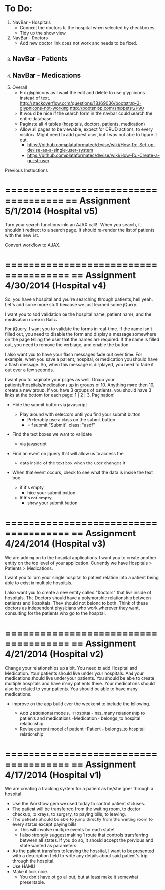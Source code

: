 To Do:
======
1)  NavBar - Hospitals
    - Connect the doctors to the hospital when selected by checkboxes.
    - Tidy up the show view
2)  NavBar - Doctors
    - Add new doctor link does not work and needs to be fixed.
3)  NavBar - Patients
    - 
4)  NavBar - Medications
    - 
5)  Overall
    - Fix glyphicons as I want the edit and delete to use glyphicons instead of text.
      http://stackoverflow.com/questions/18369036/bootstrap-3-glyphicons-not-working
      http://bootsnipp.com/snippets/2P90
    - It would be nice if the search form in the navbar could search the entire database.
    - Paginate all 4 tables (hospitals, doctors, patients, medication)
    - Allow all pages to be viewable, expect for CRUD actions, to every visitors. Might need to add guest user, but I was not able to figure it out.
      * https://github.com/plataformatec/devise/wiki/How-To:-Set-up-devise-as-a-single-user-system
      * https://github.com/plataformatec/devise/wiki/How-To:-Create-a-guest-user



Previous Instructions

====================================
== Assignment 5/1/2014 (Hospital v5)
====================================
Turn your search functions into an AJAX call!   When you search, it shouldn't redirect to a search page. It should re-render the list of patients with the new list.

Convert workflow to AJAX.


=====================================
== Assignment 4/30/2014 (Hospital v4)
=====================================
So, you have a hospital and you're searching through patients, hell yeah. Let's add some more stuff because we just learned some jQuery.

I want you to add validation on the hospital name, patient name, and the medication name in Rails.

For jQuery, I want you to validate the forms in real-time. If the name isn't filled out, you need to disable the form and display a message somewhere on the page telling the user that the names are required. If the name is filled out, you need to remove the verbiage, and enable the button.

I also want you to have your flash messages fade out over time. For example, when you save a patient, hospital, or medication you should have a flash message. So, when this message is displayed, you need to fade it out over a few seconds.

I want you to paginate your pages as well. Group your patients/hospitals/medications up in groups of 10. Anything more then 10, create a new group. If you have 3 groups of patients, you should have 3 links at the bottom for each page: 1 | 2 | 3. Pagination!

- Hide the submit button via javascript
  - Play around with selectors until you find your submit button
    - Preferably use a class on the submit button
    - = f.submit "Submit", class: "asdf"
- Find the text boxes we want to validate
  - via javascript
- Find an event on jquery that will allow us to access the
  - data inside of the text box when the user changes it
  
- When that event occurs, check to see what the data is inside the text box
  - if it's empty
    - hide your submit button
  - if it's not empty
    - show your submit button


=====================================
== Assignment 4/24/2014 (Hospital v3)
=====================================
We are adding on to the hospital applications. I want you to create another entity on the top level of your application. Currently we have Hospitals > Patients > Medications.

I want you to turn your single hospital to patient relation into a patient being able to exist in multiple hospitals.

I also want you to create a new entity called "Doctors" that live inside of hospitals. The Doctors should have a polymorphic relationship between patients and Hospitals. They should not belong to both. Think of these doctors as independent physicians who work wherever they want, consulting for the patients who go to the hospital.


=====================================
== Assignment 4/21/2014 (Hospital v2)
=====================================
Change your relationships up a bit. You need to add Hospital and Medication. Your patients should live under your hospitals. And your medications should live under your patients. You should be able to create multiple hospitals and have many patients there. Your medications should also be related to your patients. You should be able to have many medications.

- improve on the app build over the weekend to include the following.

  - Add 2 additional models.
    -Hospital - has_many relationship to patients and medications
    -Medication - belongs_to hospital relationship
  - Revise current model of patient
    -Patient - belongs_to hospital relationship


=====================================
== Assignment 4/17/2014 (Hospital v1)
=====================================
We are creating a tracking system for a patient as he/she goes through a hospital

- Use the Workflow gem we used today to control patient statuses.
- The patient will be transferred from the waiting room, to doctor checkup, to xrays, to surgery, to paying bills, to leaving.
- The patients should be able to jump directly from the waiting room to every status except paying bills
  - This will involve multiple events for each state!
  - I also strongly suggest making 1 route that controls transferring between all states. If you do so, it should accept the previous and state wanted as parameters
- As the patient transfers to leaving the hospital, I want to be presented with a description field to write any details about said patient's trip through the hospital.
- Use HAML!
- Make it look nice.
  - You don't have ot go all out, but at least make it somewhat presentable.